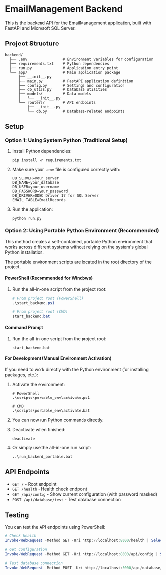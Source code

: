 # EmailManagement Backend

This is the backend API for the EmailManagement application, built with FastAPI and Microsoft SQL Server.

## Project Structure

```
backend/
  ├── .env                # Environment variables for configuration
  ├── requirements.txt    # Python dependencies
  ├── run.py              # Application entry point
  └── app/                # Main application package
      ├── __init__.py
      ├── main.py         # FastAPI application definition
      ├── config.py       # Settings and configuration
      ├── db_utils.py     # Database utilities
      ├── models/         # Data models
      │   └── __init__.py
      └── routers/        # API endpoints
          ├── __init__.py
          └── db.py       # Database-related endpoints
```

## Setup

### Option 1: Using System Python (Traditional Setup)

1. Install Python dependencies:
   ```
   pip install -r requirements.txt
   ```

2. Make sure your `.env` file is configured correctly with:
   ```
   DB_SERVER=your_server
   DB_NAME=your_database
   DB_USER=your_username
   DB_PASSWORD=your_password
   DB_DRIVER=ODBC Driver 17 for SQL Server
   EMAIL_TABLE=EmailRecords
   ```

3. Run the application:
   ```
   python run.py
   ```

### Option 2: Using Portable Python Environment (Recommended)

This method creates a self-contained, portable Python environment that works across different systems without relying on the system's global Python installation.

The portable environment scripts are located in the root directory of the project.

#### PowerShell (Recommended for Windows)

1. Run the all-in-one script from the project root:
   ```powershell
   # From project root (PowerShell)
   .\start_backend.ps1
   
   # From project root (CMD)
   start_backend.bat
   ```

#### Command Prompt

1. Run the all-in-one script from the project root:
   ```
   start_backend.bat
   ```

#### For Development (Manual Environment Activation)

If you need to work directly with the Python environment (for installing packages, etc.):

1. Activate the environment:
   ```
   # PowerShell
   .\scripts\portable_env\activate.ps1
   
   # CMD
   .\scripts\portable_env\activate.bat
   ```

2. You can now run Python commands directly.

3. Deactivate when finished:
   ```
   deactivate
   ```

4. Or simply use the all-in-one run script:
   ```
   ..\run_backend_portable.bat
   ```

## API Endpoints

- `GET /` - Root endpoint
- `GET /health` - Health check endpoint
- `GET /api/config` - Show current configuration (with password masked)
- `POST /api/database/test` - Test database connection

## Testing

You can test the API endpoints using PowerShell:

```powershell
# Check health
Invoke-WebRequest -Method GET -Uri http://localhost:8000/health | Select-Object -ExpandProperty Content

# Get configuration
Invoke-WebRequest -Method GET -Uri http://localhost:8000/api/config | Select-Object -ExpandProperty Content

# Test database connection
Invoke-WebRequest -Method POST -Uri http://localhost:8000/api/database/test -ContentType "application/json" -Body '{}' | Select-Object -ExpandProperty Content
```
